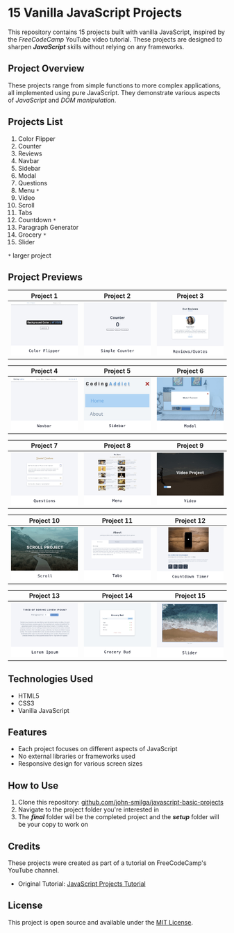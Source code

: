 # 15 Vanilla JavaScript Projects

This repository contains 15 projects built with vanilla JavaScript, inspired by the _FreeCodeCamp_ YouTube video tutorial. These projects are designed to sharpen **_JavaScript_** skills without relying on any frameworks.

## Project Overview

These projects range from simple functions to more complex applications, all implemented using pure JavaScript. They demonstrate various aspects of _JavaScript_ and _DOM_ _manipulation_.

## Projects List

1. Color Flipper
2. Counter
3. Reviews
4. Navbar
5. Sidebar
6. Modal
7. Questions
8. Menu `*`
9. Video
10. Scroll
11. Tabs
12. Countdown `*`
13. Paragraph Generator
14. Grocery `*`
15. Slider

`*` larger project

## Project Previews

|                Project 1                 |              Project 2              |              Project 3              |
| :--------------------------------------: | :---------------------------------: | :---------------------------------: |
| ![Project 1](./images/ColorFlipper.jpeg) | ![Project 2](./images/Counter.jpeg) | ![Project 3](./images/Reviews.jpeg) |

|             Project 4              |              Project 5              |             Project 6             |
| :--------------------------------: | :---------------------------------: | :-------------------------------: |
| ![Project 4](./images/Navbar.jpeg) | ![Project 5](./images/Sidebar.jpeg) | ![Project 6](./images/Modal.jpeg) |

|                  Project 7                   |            Project 8             |             Project 9             |
| :------------------------------------------: | :------------------------------: | :-------------------------------: |
| ![Project 7](./images/QuestionDropdown.jpeg) | ![Project 8](./images/Menu.jpeg) | ![Project 9](./images/Video.jpeg) |

|             Project 10              |            Project 11             |                 Project 12                  |
| :---------------------------------: | :-------------------------------: | :-----------------------------------------: |
| ![Project 10](./images/Scroll.jpeg) | ![Project 11](./images/Tabs.jpeg) | ![Project 12](./images/CountDownTimer.jpeg) |

|                   Project 13                    |              Project 14              |             Project 15              |
| :---------------------------------------------: | :----------------------------------: | :---------------------------------: |
| ![Project 13](./images/ParagraphGenerator.jpeg) | ![Project 14](./images/grocery.jpeg) | ![Project 15](./images/Slider.jpeg) |

## Technologies Used

- HTML5
- CSS3
- Vanilla JavaScript

## Features

- Each project focuses on different aspects of JavaScript
- No external libraries or frameworks used
- Responsive design for various screen sizes

## How to Use

1. Clone this repository: [github.com/john-smilga/javascript-basic-projects](https://github.com/john-smilga/javascript-basic-projects)
2. Navigate to the project folder you're interested in
3. The **_final_** folder will be the completed project and the **_setup_** folder will be your copy to work on

## Credits

These projects were created as part of a tutorial on FreeCodeCamp's YouTube channel.

- Original Tutorial: [JavaScript Projects Tutorial](https://www.youtube.com/watch?v=3PHXvlpOkf4&t=24431s)

## License

This project is open source and available under the [MIT License](LICENSE).
